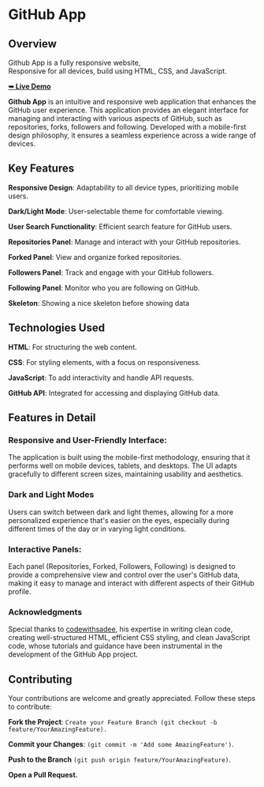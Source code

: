 # GitHub App

## Overview

Github App is a fully responsive website, <br />Responsive for all devices, build using HTML, CSS, and JavaScript.

<a href="https://billalben.github.io/Github-App//"><strong>➥ Live Demo</strong></a>

<!-- ### Demo Screenshots
![Github App Demo]() -->

**Github App** is an intuitive and responsive web application that enhances the GitHub user experience. This application provides an elegant interface for managing and interacting with various aspects of GitHub, such as repositories, forks, followers and following. Developed with a mobile-first design philosophy, it ensures a seamless experience across a wide range of devices.

## Key Features

**Responsive Design**: Adaptability to all device types, prioritizing mobile users.

**Dark/Light Mode**: User-selectable theme for comfortable viewing.

**User Search Functionality**: Efficient search feature for GitHub users.

**Repositories Panel**: Manage and interact with your GitHub repositories.

**Forked Panel**: View and organize forked repositories.

**Followers Panel**: Track and engage with your GitHub followers.

**Following Panel**: Monitor who you are following on GitHub.

**Skeleton**: Showing a nice skeleton before showing data

## Technologies Used

**HTML**: For structuring the web content.

**CSS**: For styling elements, with a focus on responsiveness.

**JavaScript**: To add interactivity and handle API requests.

**GitHub API**: Integrated for accessing and displaying GitHub data.


## Features in Detail

### Responsive and User-Friendly Interface:

The application is built using the mobile-first methodology, ensuring that it performs well on mobile devices, tablets, and desktops. The UI adapts gracefully to different screen sizes, maintaining usability and aesthetics.

### Dark and Light Modes

Users can switch between dark and light themes, allowing for a more personalized experience that's easier on the eyes, especially during different times of the day or in varying light conditions.

### Interactive Panels:

Each panel (Repositories, Forked, Followers, Following) is designed to provide a comprehensive view and control over the user's GitHub data, making it easy to manage and interact with different aspects of their GitHub profile.

### Acknowledgments

Special thanks to [codewithsadee](https://github.com/codewithsadee), his expertise in writing clean code, creating well-structured HTML, efficient CSS styling, and clean JavaScript code, whose tutorials and guidance have been instrumental in the development of the GitHub App project.

## Contributing

Your contributions are welcome and greatly appreciated. Follow these steps to contribute:

**Fork the Project**: `Create your Feature Branch (git checkout -b feature/YourAmazingFeature).`

**Commit your Changes**: `(git commit -m 'Add some AmazingFeature')`.

**Push to the Branch** `(git push origin feature/YourAmazingFeature)`.

**Open a Pull Request.**
